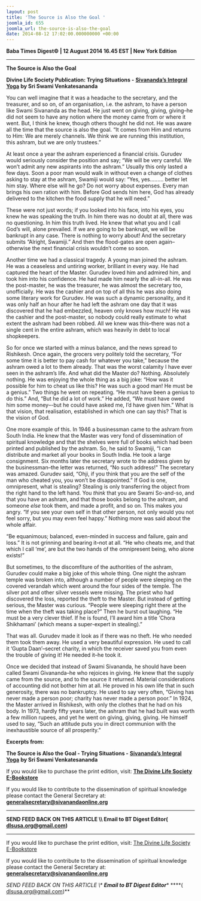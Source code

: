 ```yaml
---
layout: post
title: 'The Source is Also the Goal '
joomla_id: 655
joomla_url: the-source-is-also-the-goal
date: 2014-08-12 17:02:00.000000000 +00:00
---
```

  











































**Baba Times Digest© | 12 August 2014 16.45 EST | New York Edition**

* * *  

 **The Source is Also the Goal**

 **Divine Life Society Publication: Trying Situations -** [**Sivananda’s Integral Yoga**](http://www.dlshq.org/download/integral.htm#_VPID_10) **by Sri Swami Venkatesananda**

You can well imagine that it was a headache to the secretary, and the treasurer, and so on, of an organisation, i.e. the ashram, to have a person like Swami Sivananda as the head. He just went on giving, giving, giving–he did not seem to have any notion where the money came from or where it went. But, I think he knew, though others thought he did not. He was aware all the time that the source is also the goal. “It comes from Him and returns to Him: We are merely channels. We think we are running this institution, this ashram, but we are only trustees.”

At least once a year the ashram experienced a financial crisis. Gurudev would seriously consider the position and say; “We will be very careful. We won’t admit any new aspirants into the ashram.” Usually this only lasted a few days. Soon a poor man would walk in without even a change of clothes asking to stay at the ashram, Swamiji would say: “Yes, yes......... better let him stay. Where else will he go? Do not worry about expenses. Every man brings his own ration with him. Before God sends him here, God has already delivered to the kitchen the food supply that he will need.”

These were not just words; if you looked into his face, into his eyes, you knew he was speaking the truth. In him there was no doubt at all, there was no questioning. In him this truth lived. He knew that what you and I call God’s will, alone prevailed. If we are going to be bankrupt, we will be bankrupt in any case. There is nothing to worry about! And the secretary submits “Alright, Swamiji.” And then the flood-gates are open again–otherwise the next financial crisis wouldn’t come so soon.

Another time we had a classical tragedy. A young man joined the ashram. He was a ceaseless and untiring worker, brilliant in every way. He had captured the heart of the Master. Gurudev loved him and admired him, and took him into his confidence. He had made him nearly the all-in-all. He was the post-master, he was the treasurer, he was almost the secretary too, unofficially. He was the cashier and on top of all this he was also doing some literary work for Gurudev. He was such a dynamic personality, and it was only half an hour after he had left the ashram one day that it was discovered that he had embezzled, heaven only knows how much! He was the cashier and the post-master, so nobody could really estimate to what extent the ashram had been robbed. All we knew was this–there was not a single cent in the entire ashram, which was heavily in debt to local shopkeepers.

So for once we started with a minus balance, and the news spread to Rishikesh. Once again, the grocers very politely told the secretary, “For some time it is better to pay cash for whatever you take,” because the ashram owed a lot to them already. That was the worst calamity I have ever seen in the ashram’s life. And what did the Master do? Nothing. Absolutely nothing. He was enjoying the whole thing as a big joke: “How was it possible for him to cheat us like this? He was such a good man! He must be a genius.” Two things he went on repeating. “He must have been a genius to do this.” And, “But he did a lot of work.” He added, “We must have owed him some money–-but he could have asked me, I’d have given him.” What is that vision, that realisation, established in which one can say this? That is the vision of God.

One more example of this. In 1946 a businessman came to the ashram from South India. He knew that the Master was very fond of dissemination of spiritual knowledge and that the shelves were full of books which had been printed and published by the ashram. So, he said to Swamiji, “I can distribute and market all your books in South India. He took a large consignment. Six months later the secretary wrote to the address given by the businessman–the letter was returned, “No such address!" The secretary was amazed. Gurudev said, “Ohji, if you think that you are the self of the man who cheated you, you won’t be disappointed.” If God is one, omnipresent, what is stealing? Stealing is only transferring the object from the right hand to the left hand. You _think_ that you are Swami So-and-so, and that you have an ashram, and that those books belong to the ashram, and someone _else_ took them, and made a profit, and so on. This makes you angry. “If you see your own self in that other person, not only would you not feel sorry, but you may even feel happy.” Nothing more was said about the whole affair.

“Be equanimous; balanced, even-minded in success and failure, gain and loss.” It is not grinning and bearing it–not at all. “He who cheats me, and that which I call ‘me’, are but the two hands of the omnipresent being, who alone exists!”

But sometimes, to the discomfiture of the authorities of the ashram, Gurudev could make a big joke of this whole thing. One night the ashram temple was broken into, although a number of people were sleeping on the covered verandah which went around the four sides of the temple. The silver pot and other silver vessels were missing. The priest who had discovered the loss, reported the theft to the Master. But instead of getting serious, the Master was curious. “People were sleeping right there at the time when the theft was taking place?” Then he burst out laughing. “He must be a very clever thief. If he is found, I’ll award him a title ‘Chora Shikhamani’ (which means a super-expert in stealing).”

That was all. Gurudev made it look as if there was no theft. He who needed them took them away. He used a very beautiful expression. He used to call it ‘Gupta Daan’–secret charity, in which the receiver saved you from even the trouble of giving it! He needed it–he took it.

Once we decided that instead of Swami Sivananda, he should have been called Swami Givananda–he who rejoices in giving. He knew that the supply came from the source, and to the source it returned. Material considerations of accounting did not bother him at all. He proved in his own life that in such generosity, there was no bankruptcy. He used to say very often, “Giving has never made a person poor; charity has never made a person poor.” In 1924, the Master arrived in Rishikesh, with only the clothes that he had on his body. In 1973, hardly fifty years later, the ashram that he had built was worth a few million rupees, and yet he went on giving, giving, giving. He himself used to say, “Such an attitude puts you in direct communion with the inexhaustible source of all prosperity.”

**Excerpts from:**

**The Source is Also the Goal - Trying Situations -** [**Sivananda’s Integral Yoga**](http://www.dlshq.org/download/integral.htm#_VPID_10) **by Sri Swami Venkatesananda**

If you would like to purchase the print edition, visit: **[The Divine Life Society E-Bookstore](http://www.dlshq.org/download/download.htm)**

If you would like to contribute to the dissemination of spiritual knowledge please contact the General Secretary at: [](mailto:%20%3Cscript%20type=%27text/javascript%27%3E%20%3C%21--%20var%20prefix%20=%20%27ma%27%20+%20%27il%27%20+%20%27to%27;%20var%20path%20=%20%27hr%27%20+%20%27ef%27%20+%20%27=%27;%20var%20addy57016%20=%20%27generalsecretary%27%20+%20%27@%27;%20addy57016%20=%20addy57016%20+%20%27sivanandaonline%27%20+%20%27.%27%20+%20%27org%27;%20document.write%28%27%3Ca%20%27%20+%20path%20+%20%27%5C%27%27%20+%20prefix%20+%20%27:%27%20+%20addy57016%20+%20%27%5C%27%3E%27%29;%20document.write%28addy57016%29;%20document.write%28%27%3C%5C/a%3E%27%29;%20//--%3E%5Cn%20%3C/script%3E%3Cscript%20type=%27text/javascript%27%3E%20%3C%21--%20document.write%28%27%3Cspan%20style=%5C%27display:%20none;%5C%27%3E%27%29;%20//--%3E%20%3C/script%3EThis%20email%20address%20is%20being%20protected%20from%20spambots.%20You%20need%20JavaScript%20enabled%20to%20view%20it.%20%3Cscript%20type=%27text/javascript%27%3E%20%3C%21--%20document.write%28%27%3C/%27%29;%20document.write%28%27span%3E%27%29;%20//--%3E%20%3C/script%3E?subject=Contribution%20to%20Dissemination%20of%20Spiritual%20Knowledge) **generalsecretary@sivanandaonline.org**

****

**SEND FEED BACK ON THIS ARTICLE \\\ Email to BT Digest Editor[](mailto:%20%3Cscript%20type=%27text/javascript%27%3E%20%3C%21--%20var%20prefix%20=%20%27ma%27%20+%20%27il%27%20+%20%27to%27;%20var%20path%20=%20%27hr%27%20+%20%27ef%27%20+%20%27=%27;%20var%20addy72654%20=%20%27dlsusa.org%27%20+%20%27@%27;%20addy72654%20=%20addy72654%20+%20%27gmail%27%20+%20%27.%27%20+%20%27com%27;%20document.write%28%27%3Ca%20%27%20+%20path%20+%20%27%5C%27%27%20+%20prefix%20+%20%27:%27%20+%20addy72654%20+%20%27%5C%27%3E%27%29;%20document.write%28addy72654%29;%20document.write%28%27%3C%5C/a%3E%27%29;%20//--%3E%5Cn%20%3C/script%3E%3Cscript%20type=%27text/javascript%27%3E%20%3C%21--%20document.write%28%27%3Cspan%20style=%5C%27display:%20none;%5C%27%3E%27%29;%20//--%3E%20%3C/script%3EThis%20email%20address%20is%20being%20protected%20from%20spambots.%20You%20need%20JavaScript%20enabled%20to%20view%20it.%20%3Cscript%20type=%27text/javascript%27%3E%20%3C%21--%20document.write%28%27%3C/%27%29;%20document.write%28%27span%3E%27%29;%20//--%3E%20%3C/script%3E?subject=DLS%20Posts)( [dlsusa.org@gmail.com](mailto:dlsusa.org@gmail.com))**



* * *



  

If you would like to purchase the print edition, visit: [The Divine Life Society E-Bookstore](http://www.dlshq.org/download/download.htm)

If you would like to contribute to the dissemination of spiritual knowledge please contact the General Secretary at: **[generalsecretary@sivanandaonline.org](mailto:generalsecretary@sivanandaonline.org)**

**SEND FEED BACK ON THIS ARTICLE \\\**  **Email to BT Digest Editor**** [](mailto:%20%3Cscript%20type=%27text/javascript%27%3E%20%3C%21--%20var%20prefix%20=%20%27ma%27%20+%20%27il%27%20+%20%27to%27;%20var%20path%20=%20%27hr%27%20+%20%27ef%27%20+%20%27=%27;%20var%20addy72654%20=%20%27dlsusa.org%27%20+%20%27@%27;%20addy72654%20=%20addy72654%20+%20%27gmail%27%20+%20%27.%27%20+%20%27com%27;%20document.write%28%27%3Ca%20%27%20+%20path%20+%20%27%5C%27%27%20+%20prefix%20+%20%27:%27%20+%20addy72654%20+%20%27%5C%27%3E%27%29;%20document.write%28addy72654%29;%20document.write%28%27%3C%5C/a%3E%27%29;%20//--%3E%5Cn%20%3C/script%3E%3Cscript%20type=%27text/javascript%27%3E%20%3C%21--%20document.write%28%27%3Cspan%20style=%5C%27display:%20none;%5C%27%3E%27%29;%20//--%3E%20%3C/script%3EThis%20email%20address%20is%20being%20protected%20from%20spambots.%20You%20need%20JavaScript%20enabled%20to%20view%20it.%20%3Cscript%20type=%27text/javascript%27%3E%20%3C%21--%20document.write%28%27%3C/%27%29;%20document.write%28%27span%3E%27%29;%20//--%3E%20%3C/script%3E?subject=DLS%20Posts)****( [dlsusa.org@gmail.com](mailto:dlsusa.org@gmail.com))**  
